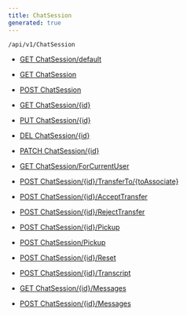 ```yaml
---
title: ChatSession
generated: true
---
```


```http
/api/v1/ChatSession
```




* [GET ChatSession/default](v1ChatSessionEntity_DefaultChatSessionEntity.md)

* [GET ChatSession](v1ChatSessionEntity_GetAll.md)

* [POST ChatSession](v1ChatSessionEntity_PostChatSessionEntity.md)

* [GET ChatSession/{id}](v1ChatSessionEntity_GetChatSessionEntity.md)

* [PUT ChatSession/{id}](v1ChatSessionEntity_PutChatSessionEntity.md)

* [DEL ChatSession/{id}](v1ChatSessionEntity_DeleteChatSessionEntity.md)

* [PATCH ChatSession/{id}](v1ChatSessionEntity_PatchChatSessionEntity.md)

* [GET ChatSession/ForCurrentUser](v1ChatSessionEntity_ChatSessionsForUser.md)

* [POST ChatSession/{id}/TransferTo/{toAssociate}](v1ChatSessionEntity_TransferChatSession.md)

* [POST ChatSession/{id}/AcceptTransfer](v1ChatSessionEntity_AcceptChatSessionTransfer.md)

* [POST ChatSession/{id}/RejectTransfer](v1ChatSessionEntity_RejectChatSessionTransfer.md)

* [POST ChatSession/{id}/Pickup](v1ChatSessionEntity_PickUpChatSession.md)

* [POST ChatSession/Pickup](v1ChatSessionEntity_PickUpFirstChatSession.md)

* [POST ChatSession/{id}/Reset](v1ChatSessionEntity_ResetChatSession.md)

* [POST ChatSession/{id}/Transcript](v1ChatSessionEntity_GetChatTranscript.md)

* [GET ChatSession/{id}/Messages](v1ChatSessionEntity_GetChatMessages.md)

* [POST ChatSession/{id}/Messages](v1ChatSessionEntity_AddChatMessage.md)